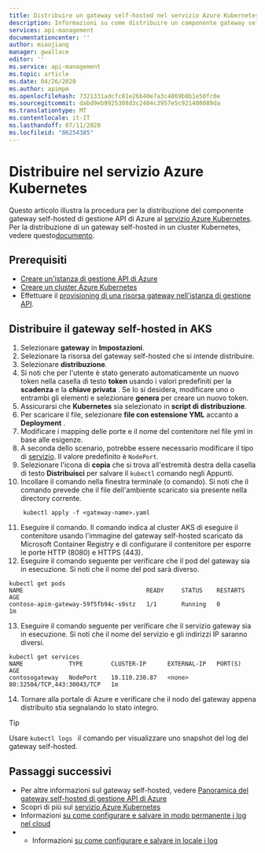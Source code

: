 ```yaml
---
title: Distribuire un gateway self-hosted nel servizio Azure Kubernetes | Microsoft Docs
description: Informazioni su come distribuire un componente gateway self-hosted di gestione API di Azure al servizio Azure Kubernetes
services: api-management
documentationcenter: ''
author: miaojiang
manager: gwallace
editor: ''
ms.service: api-management
ms.topic: article
ms.date: 04/26/2020
ms.author: apimpm
ms.openlocfilehash: 7321331adcfc81e26b40e7a3c4869b8b1e50fc0e
ms.sourcegitcommit: dabd9eb9925308d3c2404c3957e5c921408089da
ms.translationtype: MT
ms.contentlocale: it-IT
ms.lasthandoff: 07/11/2020
ms.locfileid: "86254385"
---
```

# <a name="deploy-to-azure-kubernetes-service"></a>Distribuire nel servizio Azure Kubernetes

Questo articolo illustra la procedura per la distribuzione del componente gateway self-hosted di gestione API di Azure al [servizio Azure Kubernetes](https://azure.microsoft.com/services/kubernetes-service/). Per la distribuzione di un gateway self-hosted in un cluster Kubernetes, vedere questo[documento](how-to-deploy-self-hosted-gateway-kubernetes.md).

## <a name="prerequisites"></a>Prerequisiti

- [Creare un'istanza di gestione API di Azure](get-started-create-service-instance.md)
- [Creare un cluster Azure Kubernetes](../aks/kubernetes-walkthrough-portal.md)
- Effettuare il [provisioning di una risorsa gateway nell'istanza di gestione API](api-management-howto-provision-self-hosted-gateway.md).

## <a name="deploy-the-self-hosted-gateway-to-aks"></a>Distribuire il gateway self-hosted in AKS

1. Selezionare **gateway** in **Impostazioni**.
2. Selezionare la risorsa del gateway self-hosted che si intende distribuire.
3. Selezionare **distribuzione**.
4. Si noti che per l'utente è stato generato automaticamente un nuovo token nella casella di testo **token** usando i valori predefiniti per la **scadenza** e la **chiave privata** . Se lo si desidera, modificare uno o entrambi gli elementi e selezionare **genera** per creare un nuovo token.
5. Assicurarsi che **Kubernetes** sia selezionato in **script di distribuzione**.
6. Per scaricare il file, selezionare **<gateway-name> file con estensione YML** accanto a **Deployment** .
7. Modificare i mapping delle porte e il nome del contenitore nel file yml in base alle esigenze.
8. A seconda dello scenario, potrebbe essere necessario modificare il tipo di [servizio](../aks/concepts-network.md#services). Il valore predefinito è `NodePort`.
9. Selezionare l'icona di **copia** che si trova all'estremità destra della casella di testo **Distribuisci** per salvare il `kubectl` comando negli Appunti.
10. Incollare il comando nella finestra terminale (o comando). Si noti che il comando prevede che il file dell'ambiente scaricato sia presente nella directory corrente.
```console
    kubectl apply -f <gateway-name>.yaml
```
11. Eseguire il comando. Il comando indica al cluster AKS di eseguire il contenitore usando l'immagine del gateway self-hosted scaricato da Microsoft Container Registry e di configurare il contenitore per esporre le porte HTTP (8080) e HTTPS (443).
12. Eseguire il comando seguente per verificare che il pod del gateway sia in esecuzione. Si noti che il nome del pod sarà diverso.
```console
kubectl get pods
NAME                                   READY     STATUS    RESTARTS   AGE
contoso-apim-gateway-59f5fb94c-s9stz   1/1       Running   0          1m
```
13. Eseguire il comando seguente per verificare che il servizio gateway sia in esecuzione. Si noti che il nome del servizio e gli indirizzi IP saranno diversi.
```console
kubectl get services
NAME             TYPE        CLUSTER-IP      EXTERNAL-IP   PORT(S)                      AGE
contosogateway   NodePort    10.110.230.87   <none>        80:32504/TCP,443:30043/TCP   1m
```
14. Tornare alla portale di Azure e verificare che il nodo del gateway appena distribuito stia segnalando lo stato integro.

> [!TIP]
> Usare <code>kubectl logs <gateway-pod-name></code> il comando per visualizzare uno snapshot del log del gateway self-hosted.

## <a name="next-steps"></a>Passaggi successivi

* Per altre informazioni sul gateway self-hosted, vedere [Panoramica del gateway self-hosted di gestione API di Azure](self-hosted-gateway-overview.md)
* Scopri di più sul [servizio Azure Kubernetes](../aks/intro-kubernetes.md)
* Informazioni [su come configurare e salvare in modo permanente i log nel cloud](how-to-configure-cloud-metrics-logs.md)
* * Informazioni [su come configurare e salvare in locale i log](how-to-configure-local-metrics-logs.md)
